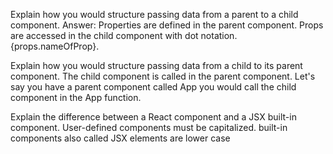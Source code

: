 Explain how you would structure passing data from a parent to a child component.
Answer: Properties are defined in the parent component. Props are accessed in the child component with dot notation. {props.nameOfProp}. 




Explain how you would structure passing data from a child to its parent component.
The child component is called in the parent component. 
Let's say you have a parent component called App you would call the child component in the App function.

Explain the difference between a React component and a JSX built-in component.
User-defined components must be capitalized. built-in components also called JSX elements are lower case

